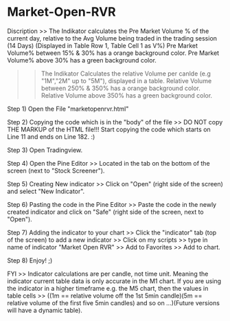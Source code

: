 # Market-Open-RVR

Discription >> The Indikator calculates the Pre Market Volume % of the current day, relative to the Avg Volume being traded in the trading session (14 Days) (Displayed in Table Row 1, Table Cell 1 as V%) Pre Market Volume% between 15% & 30% has a orange background color. Pre Market Volume% above 30% has a green background color.
>> The Indikator Calculates the relative Volume per canlde (e.g "1M","2M" up to "5M"), displayed in a table. Relative Volume between 250% & 350% has a orange background color. Relative Volume above 350% has a green background color. 

Step 1) Open the File "marketopenrvr.html"

Step 2) Copying the code which is in the "body" of the file >> DO NOT copy THE MARKUP of the HTML file!!! Start copying the code which starts on Line 11 and ends on Line 182. :)

Step 3) Open Tradingview.

Step 4) Open the Pine Editor >> Located in the tab on the bottom of the screen (next to "Stock Screener"). 

Step 5) Creating New indicator >>  Click on "Open" (right side of the screen) and select "New Indicator".

Step 6) Pasting the code in the Pine Editor >> Paste the code in the newly created indicator and click on "Safe" (right side of the screen, next to "Open").

Step 7) Adding the indicator to your chart >> Click the "indicator" tab (top of the screen) to add a new indicator >> Click on my scripts >> type in name of indicator "Market Open RVR" >> Add to Favorites >> Add to chart.

Step 8) Enjoy! ;) 

FYI >> Indicator calculations are per candle, not time unit. Meaning the indicator current table data is only accurate in the M1 chart. 
       If you are using the indicator in a higher timeframe e.g. the M5 chart, then the values in table cells >> ((1m == relative volume off the 1st 5min candle)(5m == relative volume of the first five 5min candles) and so on ...)(Future versions will have a dynamic table).

